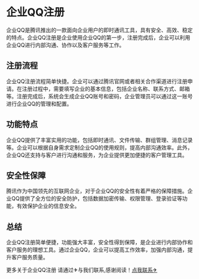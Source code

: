 # 企业QQ注册

企业QQ是腾讯推出的一款面向企业用户的即时通讯工具，具有安全、高效、稳定的特点。企业QQ注册是企业使用企业QQ的第一步，注册完成后，企业可以利用企业QQ进行内部沟通、协作以及客户服务等工作。

## 注册流程

企业QQ注册流程简单快捷。企业可以通过腾讯官网或者相关合作渠道进行注册申请。在注册过程中，需要填写企业的基本信息，包括企业名称、联系方式、邮箱等。注册完成后，系统会生成企业QQ账号和密码，企业管理员可以通过这一账号进行企业QQ的管理和配置。

## 功能特点

企业QQ提供了丰富实用的功能，包括即时通讯、文件传输、群组管理、消息记录等。企业可以根据自身需求定制企业QQ的使用规则，提高内部沟通效率。此外，企业QQ还支持与客户进行沟通和服务，为企业提供更加便捷的客户管理工具。

## 安全性保障

腾讯作为中国领先的互联网企业，对于企业QQ的安全性有着严格的保障措施。企业QQ提供了全方位的安全防护，包括数据加密传输、权限管理、登录验证等功能，有效保护企业的信息安全。

## 总结

企业QQ注册简单便捷，功能强大丰富，安全性得到保障，是企业进行内部协作和客户服务的理想工具。通过企业QQ，企业可以提高工作效率，加强内部沟通，提升客户服务质量。

更多关于企业QQ注册 请通过✈与我们联系,感谢阅读！[点我联系✈](https://www.k02.cc)